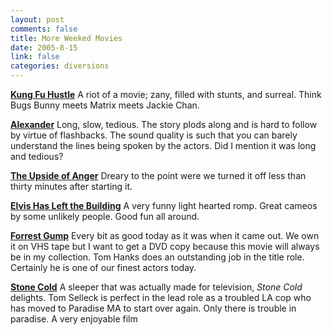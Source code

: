 ```yaml
--- 
layout: post
comments: false
title: More Weeked Movies
date: 2005-8-15
link: false
categories: diversions
---
```

<strong><a href="http://imdb.com/title/tt0373074/" title="Kung Fu Hustle">Kung Fu Hustle</a></strong>
A riot of a movie; zany, filled with stunts, and surreal. Think Bugs Bunny meets Matrix meets Jackie Chan.

<strong><a href="http://imdb.com/title/tt0346491/" title="Alexander">Alexander</a></strong>
Long, slow, tedious. The story plods along and is hard to follow by virtue of flashbacks. The sound quality is such that you can barely understand the lines being spoken by the actors. Did I mention it was long and tedious?

<strong><a href="http://imdb.com/title/tt0365885/" title="The Upside of Anger">The Upside of Anger</a></strong>
Dreary to the point were we turned it off less than thirty minutes after starting it.

<strong><a href="http://imdb.com/title/tt0377057/" title="Elvis Has Left the Building">Elvis Has Left the Building</a></strong>
A very funny light hearted romp. Great cameos by some unlikely people. Good fun all around.

<strong><a href="http://imdb.com/title/tt0109830/" title="Forrest Gump">Forrest Gump</a></strong>
Every bit as good today as it was when it came out. We own it on VHS tape but I want to get a DVD copy because this movie will always be in my collection. Tom Hanks does an outstanding job in the title role. Certainly he is one of our finest actors today.

<strong><a href="http://imdb.com/title/tt0431420/" title="Stone Cold">Stone Cold</a></strong>
A sleeper that was actually made for television, <em>Stone Cold</em> delights. Tom Selleck is perfect in the lead role as a troubled LA cop who has moved to Paradise MA to start over again. Only there is trouble in paradise. A very enjoyable film
